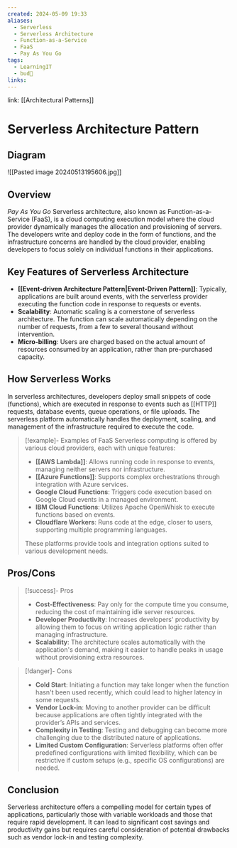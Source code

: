 ```yaml
---
created: 2024-05-09 19:33
aliases:
  - Serverless
  - Serverless Architecture
  - Function-as-a-Service
  - FaaS
  - Pay As You Go
tags:
  - LearningIT
  - bud🌿
links:
---
```


link: [[Architectural Patterns]]

# Serverless Architecture Pattern

## Diagram

![[Pasted image 20240513195606.jpg]]

## Overview
_Pay As You Go_
Serverless architecture, also known as Function-as-a-Service (FaaS), is a cloud computing execution model where the cloud provider dynamically manages the allocation and provisioning of servers. The developers write and deploy code in the form of functions, and the infrastructure concerns are handled by the cloud provider, enabling developers to focus solely on individual functions in their applications.

## Key Features of Serverless Architecture

- **[[Event-driven Architecture Pattern|Event-Driven Pattern]]**: Typically, applications are built around events, with the serverless provider executing the function code in response to requests or events.
- **Scalability**: Automatic scaling is a cornerstone of serverless architecture. The function can scale automatically depending on the number of requests, from a few to several thousand without intervention.
- **Micro-billing**: Users are charged based on the actual amount of resources consumed by an application, rather than pre-purchased capacity.

## How Serverless Works

In serverless architectures, developers deploy small snippets of code (functions), which are executed in response to events such as [[HTTP]] requests, database events, queue operations, or file uploads. The serverless platform automatically handles the deployment, scaling, and management of the infrastructure required to execute the code.


> [!example]- Examples of FaaS
> Serverless computing is offered by various cloud providers, each with unique features:
>
>- **[[AWS Lambda]]**: Allows running code in response to events, managing neither servers nor infrastructure.
>- **[[Azure Functions]]**: Supports complex orchestrations through integration with Azure services.
>- **Google Cloud Functions**: Triggers code execution based on Google Cloud events in a managed environment.
>- **IBM Cloud Functions**: Utilizes Apache OpenWhisk to execute functions based on events.
>- **Cloudflare Workers**: Runs code at the edge, closer to users, supporting multiple programming languages.
>
>These platforms provide tools and integration options suited to various development needs.


## Pros/Cons

> [!success]- Pros
> 
> - **Cost-Effectiveness**: Pay only for the compute time you consume, reducing the cost of maintaining idle server resources.
> - **Developer Productivity**: Increases developers' productivity by allowing them to focus on writing application logic rather than managing infrastructure.
> - **Scalability**: The architecture scales automatically with the application's demand, making it easier to handle peaks in usage without provisioning extra resources.


> [!danger]- Cons
> 
> - **Cold Start**: Initiating a function may take longer when the function hasn't been used recently, which could lead to higher latency in some requests.
> - **Vendor Lock-in**: Moving to another provider can be difficult because applications are often tightly integrated with the provider’s APIs and services.
> - **Complexity in Testing**: Testing and debugging can become more challenging due to the distributed nature of applications.
> - **Limited Custom Configuration**: Serverless platforms often offer predefined configurations with limited flexibility, which can be restrictive if custom setups (e.g., specific OS configurations) are needed.

## Conclusion

Serverless architecture offers a compelling model for certain types of applications, particularly those with variable workloads and those that require rapid development. It can lead to significant cost savings and productivity gains but requires careful consideration of potential drawbacks such as vendor lock-in and testing complexity.